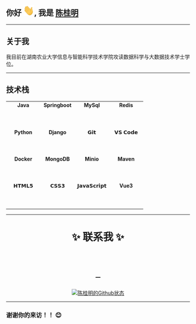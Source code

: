 ## 你好 <img src="https://raw.githubusercontent.com/parth-27/parth-27/master/Hi.gif" width="30px">, 我是 [陈桂明](https://github.com/cgm814)

<hr/>

## 关于我

我目前在湖南农业大学信息与智能科学技术学院攻读数据科学与大数据技术学士学位。

<hr/>

## 技术栈

<table>
  <tbody>
    <tr valign="top">
      <td width="25%" align="center">
        <span><strong>Java</strong></span><br><br><br>
        <img height="64px" src="https://www.vectorlogo.zone/logos/java/java-ar21.svg" alt="">
      </td>
      <td width="25%" align="center">
        <span><strong>Springboot</strong></span><br><br><br>
        <img height="64px" src="https://www.vectorlogo.zone/logos/springio/springio-icon.svg" alt="">
      </td>
      <td width="25%" align="center">
        <span><strong>MySql</strong></span><br><br><br>
        <img height="64px" src="https://www.vectorlogo.zone/logos/mysql/mysql-ar21.svg" alt="">
      </td>
      <td width="25%" align="center">
        <span><strong>Redis</strong></span><br><br><br>
        <img height="64px" src="https://www.vectorlogo.zone/logos/redis/redis-ar21.svg" alt="">
      </td>
    </tr>
    <tr valign="top">
      <td width="25%" align="center">
        <span><strong>Python</strong></span><br><br><br>
        <img height="64px" src="https://cdn4.iconfinder.com/data/icons/logos-and-brands/512/267_Python_logo-128.png" alt="">
      </td>
      <td width="25%" align="center">
        <span><strong>Django</strong></span><br><br><br>
        <img height="64px" src="https://www.vectorlogo.zone/logos/djangoproject/djangoproject-ar21.svg" alt="">
      </td>
      <td width="25%" align="center">
        <span><strong>𝗚𝗶𝘁</strong></span><br><br><br>
        <img height="64px" src="https://cdn.svgporn.com/logos/git-icon.svg" alt="">
      </td>
      <td width="25%" align="center">
        <span><strong>𝗩𝗦 𝗖𝗼𝗱𝗲</strong></span><br><br><br>
        <img height="64px" src="https://cdn.svgporn.com/logos/visual-studio-code.svg" alt="">
      </td>
    </tr>
    <tr valign="top">
      <td width="25%" align="center">
        <span><strong>Docker</strong></span><br><br><br>
        <img height="64px" src="https://www.vectorlogo.zone/logos/docker/docker-official.svg" alt="">
      </td>
      <td width="25%" align="center">
        <span><strong>MongoDB</strong></span><br><br><br>
        <img height="64px" src="https://www.vectorlogo.zone/logos/mongodb/mongodb-ar21.svg" alt="">
      </td>
      <td width="25%" align="center">
        <span><strong>Minio</strong></span><br><br><br>
        <img height="64px" src="https://www.vectorlogo.zone/logos/minioio/minioio-ar21.svg" alt="">
      </td>
      <td width="25%" align="center">
        <span><strong>Maven</strong>
        </span><br><br><br>
        <img height="64px" src="https://www.vectorlogo.zone/logos/apache_maven/apache_maven-ar21.svg" alt="">
      </td>
    </tr>
    <tr valign="top">
      <td width="25%" align="center">
        <span>𝗛𝗧𝗠𝗟𝟱</span><br><br><br>
        <img height="64px" src="https://cdn.svgporn.com/logos/html-5.svg" alt="">
      </td>
      <td width="25%" align="center">
        <span>𝗖𝗦𝗦𝟯</span><br><br><br>
        <img height="64px" src="https://cdn.svgporn.com/logos/css-3.svg" alt="">
      </td>
      <td width="25%" align="center">
        <span>𝗝𝗮𝘃𝗮𝗦𝗰𝗿𝗶𝗽𝘁</span><br><br><br>
        <img height="64px" src="https://cdn.svgporn.com/logos/javascript.svg" alt="">
      </td>
      <td width="25%" align="center">
        <span><strong>Vue3</strong>
        </span><br><br><br>
        <img height="64px" src="https://www.vectorlogo.zone/logos/vuejs/vuejs-icon.svg" alt="">
      </td>
    </tr>
  </tbody>
</table>
<hr>

<h1 align="center">
✨ 联系我 ✨

  <!-- https://img.shields.io/badge/Linkedin-Parth Patel-blue&?style=social&logo=linkedin -->

  <!-- https://img.shields.io/badge/Github-Parth%20Patel-black&?style=social&logo=Github -->

  <!-- https://img.shields.io/badge/Facebook-Parth%20Patel-darkblue&?style=social&logo=Facebook -->

  <!-- https://img.shields.io/badge/Instagram-parth.__.27-red&?style=social&logo=Instagram -->

  <!-- https://img.shields.io/badge/Twitter-Parth%20Patel-blue&?style=social&logo=Twitter -->

<p align="center">
  <br/>
  <a href="https://github.com/cgm814">
    <img src="https://img.shields.io/badge/Github-%230A0A0A.svg?&style=flat-square&logo=Github&logoColor=white" alt="">  
  </a>

  <a href="https://gitee.com/chen_guiming">
    <img src="https://img.shields.io/badge/Gitee-red.svg?&style=flat-square&logo=Gitee&logoColor=white" alt="">
  </a>

  <a href="https://space.bilibili.com/2099391801?spm_id_from=333.1007.0.0">
    <img src="https://img.shields.io/badge/bilibili-blue.svg?&style=flat-square&logo=bilibili&logoColor=white" alt="">  
  </a>
</p>
</h1>

<div align = "center">


[![陈桂明的Github状态](https://github-readme-stats.vercel.app/api?username=cgm814&show_icons=true&theme=tokyonight)](https://github.com/anuraghazra/github-readme-stats)

<hr>

</div>

<h3>谢谢你的来访！！ 😊</h3>
